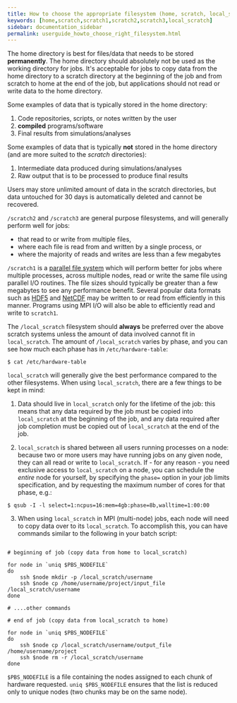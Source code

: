 ```yaml
---
title: How to choose the appropriate filesystem (home, scratch, local_scratch)
keywords: [home,scratch,scratch1,scratch2,scratch3,local_scratch]
sidebar: documentation_sidebar
permalink: userguide_howto_choose_right_filesystem.html
---
```


The home directory is best for files/data that needs to be stored
**permanently**. The home directory should absolutely not be
used as the working directory for jobs.
It's acceptable for jobs to copy data from the home directory
to a scratch directory at the beginning of the job
and from scratch to home at the end of the job,
but applications should not read or write data to the home directory.

Some examples of data that is typically stored in the home directory: 

1. Code repositories, scripts, or notes written by the user
1. **compiled** programs/software
1. Final results from simulations/analyses

Some examples of data that is typically **not** stored in the home directory
(and are more suited to the *scratch* directories):

1. Intermediate data produced during simulations/analyses
1. Raw output that is to be processed to produce final results

Users may store unlimited amount of data in the scratch directories,
but data untouched for 30 days is automatically deleted and cannot
be recovered.

`/scratch2` and `/scratch3` are general purpose filesystems,
and will generally perform well for jobs:

- that read to or write from multiple files,
- where each file is read from and written by a single process, or
- where the majority of reads and writes are less than a few megabytes

`/scratch1` is a
[parallel file system](https://en.wikipedia.org/wiki/Clustered_file_system)
which will perform better for jobs
where multiple processes, across multiple nodes, read or write
the same file using parallel I/O routines.
The file sizes should typically be greater than a few megabytes
to see any performance benefit.
Several popular data formats such as
[HDF5](https://support.hdfgroup.org/HDF5/) and
[NetCDF](https://www.unidata.ucar.edu/software/netcdf/docs_rc/)
may be written to or read from efficiently in this manner.
Programs using MPI I/O will also be able to
efficiently read and write to `scratch1`.

The `/local_scratch` filesystem should **always** be preferred over the above scratch systems
unless the amount of data involved cannot fit in `local_scratch`.
The amount of `/local_scratch` varies by phase, and you can see how much each phase
has in `/etc/hardware-table`:

~~~
$ cat /etc/hardware-table
~~~

`local_scratch` will generally give the best performance compared
to the other filesystems. When using `local_scratch`, there are a few things to be kept in mind:

1.  Data should live in `local_scratch` only for the lifetime of the job: this means
that any data required by the job must be copied into `local_scratch` at the beginning
of the job, and any data required after job completion must be copied out of `local_scratch`
at the end of the job.

2.  `local_scratch` is shared between all users running processes on a node: because
two or more users may have running jobs on any given node,
they can all read or write to `local_scratch`. If - for any reason - you need
exclusive access to `local_scratch` on a node, you can schedule the *entire* node for yourself,
by specifying the `phase=` option in your job limits specification, and by requesting
the maximum number of cores for that phase, e.g.:

~~~
$ qsub -I -l select=1:ncpus=16:mem=4gb:phase=8b,walltime=1:00:00
~~~

3.  When using `local_scratch` in MPI (multi-node) jobs, each node will need to copy
data over to its `local_scratch`. To accomplish this, you can have commands similar to the
following in your batch script:

~~~

# beginning of job (copy data from home to local_scratch)

for node in `uniq $PBS_NODEFILE`
do
    ssh $node mkdir -p /local_scratch/username
    ssh $node cp /home/username/project/input_file /local_scratch/username
done

# ....other commands

# end of job (copy data from local_scratch to home)

for node in `uniq $PBS_NODEFILE`
do
    ssh $node cp /local_scratch/username/output_file /home/username/project
    ssh $node rm -r /local_scratch/username
done
~~~

`$PBS_NODEFILE` is a file containing
the nodes assigned to each chunk of hardware requested.
`uniq $PBS_NODEFILE` ensures that the list is reduced
only to unique nodes (two chunks may be on the same node).
